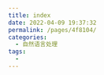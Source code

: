 ```yaml
---
title: index
date: 2022-04-09 19:37:32
permalink: /pages/4f8104/
categories:
  - 自然语言处理
tags:
  - 
---
```

